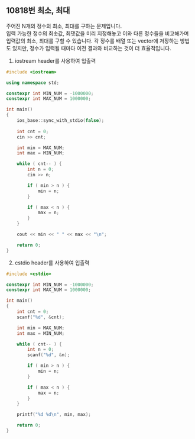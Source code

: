 10818번 최소, 최대
---------------

주어진 N개의 정수의 최소, 최대를 구하는 문제입니다.  
입력 가능한 정수의 최솟값, 최댓값을 미리 지정해놓고 이와 다른 정수들을 비교해가며 입력값의 최소, 최대를 구할 수 있습니다.
각 정수를 배열 또는 vector에 저장하는 방법도 있지만, 정수가 입력될 때마다 이전 결과와 비교하는 것이 더 효율적입니다.

1. iostream header를 사용하여 입출력

~~~ cpp
#include <iostream>

using namespace std;

constexpr int MIN_NUM = -1000000;
constexpr int MAX_NUM = 1000000;

int main()
{
    ios_base::sync_with_stdio(false);
            
    int cnt = 0;
    cin >> cnt;

    int min = MAX_NUM;
    int max = MIN_NUM;

    while ( cnt-- ) {
        int n = 0;
        cin >> n;

        if ( min > n ) {
            min = n;
        }

        if ( max < n ) {
            max = n;
        }
    }

    cout << min << " " << max << "\n";

    return 0;
}
~~~

2. cstdio header를 사용하여 입출력

~~~ cpp
#include <cstdio>

constexpr int MIN_NUM = -1000000;
constexpr int MAX_NUM = 1000000;

int main()
{
    int cnt = 0;
    scanf("%d", &cnt);

    int min = MAX_NUM;
    int max = MIN_NUM;

    while ( cnt-- ) {
        int n = 0;
        scanf("%d", &n);

        if ( min > n ) {
            min = n;
        }

        if ( max < n ) {
            max = n;
        }
    }

    printf("%d %d\n", min, max);

    return 0;
}
~~~